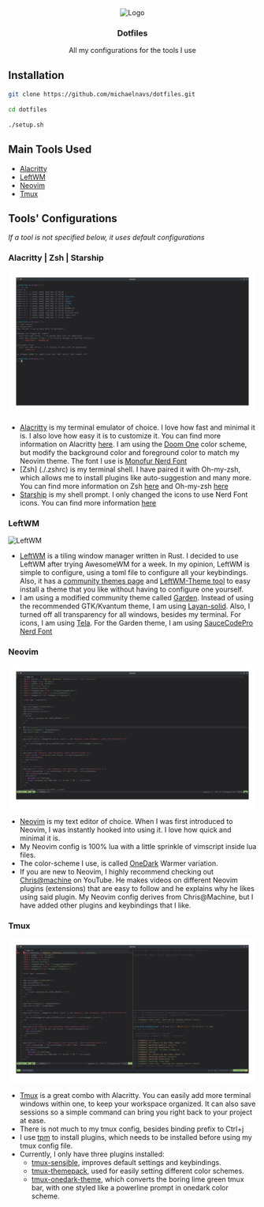 <!-- PROJECT LOGO -->
<br />
<p align="center">
  <img src="https://mjn-reame-logos.s3.us-east-2.amazonaws.com/dotfiles.jpg" alt="Logo" width="80">

  <h3 align="center">Dotfiles</h3>

  <p align="center">
  All my configurations for the tools I use
  </p>
</p>

## Installation

```sh
git clone https://github.com/michaelnavs/dotfiles.git
```

```sh
cd dotfiles
```

```sh
./setup.sh
```

## Main Tools Used

- [Alacritty](https://alacritty.org/)
- [LeftWM](https://github.com/leftwm/leftwm)
- [Neovim](https://neovim.io/)
- [Tmux](https://github.com/tmux/tmux)

## Tools' Configurations

_If a tool is not specified below, it uses default configurations_

### Alacritty | Zsh | Starship

![Alacritty](./images/alacritty.png)

- [Alacritty](./alacritty/alacritty.yml) is my terminal emulator of choice. I love how fast and minimal it is. I also love how easy it is to customize it. You can find more information on Alacritty [here](https://alacritty.org/). I am using the [Doom One](https://github.com/eendroroy/alacritty-theme/blob/master/themes/doom_one.yml) color scheme, but modify the background color and foreground color to match my Neovim theme. The font I use is [Monofur Nerd Font](https://www.nerdfonts.com/font-downloads)
- [Zsh] (./.zshrc) is my terminal shell. I have paired it with Oh-my-zsh, which allows me to install plugins like auto-suggestion and many more. You can find more information on Zsh [here](https://www.zsh.org/) and Oh-my-zsh [here](https://ohmyz.sh/)
- [Starship](./starship.toml) is my shell prompt. I only changed the icons to use Nerd Font icons. You can find more information [here](https://starship.rs/presets/#nerd-font-symbols) 

### LeftWM

![LeftWM]()

- [LeftWM](./leftwm) is a tiling window manager written in Rust. I decided to use LeftWM after trying AwesomeWM for a week. In my opinion, LeftWM is simple to configure, using a toml file to configure all your keybindings. Also, it has a [community themes page](https://github.com/leftwm/leftwm-community-themes) and [LeftWM-Theme tool](https://github.com/leftwm/leftwm-theme) to easy install a theme that you like without having to configure one yourself.
- I am using a modified community theme called [Garden](https://github.com/taylor85345/leftwm-theme-garden). Instead of using the recommended GTK/Kvantum theme, I am using [Layan-solid](https://store.kde.org/p/1325246). Also, I turned off all transparency for all windows, besides my terminal. For icons, I am using [Tela](https://store.kde.org/p/1279924). For the Garden theme, I am using [SauceCodePro Nerd Font](https://www.nerdfonts.com/font-downloads)

### Neovim

![Neovim](./images/neovim.png)

- [Neovim](./nvim) is my text editor of choice. When I was first introduced to Neovim, I was instantly hooked into using it. I love how quick and minimal it is. 
- My Neovim config is 100% lua with a little sprinkle of vimscript inside lua files.
- The color-scheme I use, is called [OneDark](https://github.com/navarasu/onedark.nvim) Warmer variation.  
- If you are new to Neovim, I highly recommend checking out [Chris@machine](https://www.youtube.com/playlist?list=PLhoH5vyxr6Qq41NFL4GvhFp-WLd5xzIzZ) on YouTube. He makes videos on different Neovim plugins (extensions) that are easy to follow and he explains why he likes using said plugin. My Neovim config derives from Chris@Machine, but I have added other plugins and keybindings that I like.

### Tmux

![Tmux](./images/tmux.png)

- [Tmux](https://github.com/tmux/tmux) is a great combo with Alacritty. You can easily add more terminal windows within one, to keep your workspace organized. It can also save sessions so a simple command can bring you right back to your project at ease.
- There is not much to my tmux config, besides binding prefix to Ctrl+j 
- I use [tpm](https://github.com/tmux-plugins/tpm) to install plugins, which needs to be installed before using my tmux config file.
- Currently, I only have three plugins installed:
  - [tmux-sensible](https://github.com/tmux-plugins/tmux-sensible), improves default settings and keybindings.    
  - [tmux-themepack](https://github.com/jimeh/tmux-themepack), used for easily setting different color schemes.    
  - [tmux-onedark-theme](https://github.com/odedlaz/tmux-onedark-theme), which converts the boring lime green tmux bar, with one styled like a powerline prompt in onedark color scheme.

